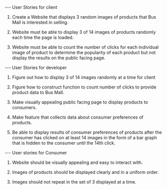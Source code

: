--- User Stories for client

1) Create a Website that displays 3 random images of products that Bus Mall is interested in selling.

2) Website must be able to display 3 of 14 images of products randomly each time the page is loaded.

3) Website must be able to count the number of clicks for each individual image of product to determine the popularity of each product but not display the results on the public facing page.

--- User Stories for developer

1) Figure out how to display 3 of 14 images randomly at a time for client

2) Figure how to construct function to count number of clicks to provide product data to Bus Mall.

3) Make visually appealing public facing page to display products to consumers.

4) Make feature that collects data about consumer preferences of products.

5) Be able to display results of consumer preferences of products after the consumer has clicked on at least 14 images in the form of a bar graph that is hidden to the consumer until the 14th click.

--- User stories for Consumer

1) Website should be visually appealing and easy to interact with.

2) Images of products should be displayed clearly and in a uniform order.

3) Images should not repeat in the set of 3 displayed at a time.

